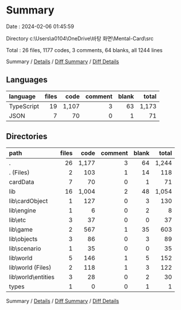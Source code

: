 # Summary

Date : 2024-02-06 01:45:59

Directory c:\\Users\\a0104\\OneDrive\\바탕 화면\\Mental-Card\\src

Total : 26 files,  1177 codes, 3 comments, 64 blanks, all 1244 lines

Summary / [Details](details.md) / [Diff Summary](diff.md) / [Diff Details](diff-details.md)

## Languages
| language | files | code | comment | blank | total |
| :--- | ---: | ---: | ---: | ---: | ---: |
| TypeScript | 19 | 1,107 | 3 | 63 | 1,173 |
| JSON | 7 | 70 | 0 | 1 | 71 |

## Directories
| path | files | code | comment | blank | total |
| :--- | ---: | ---: | ---: | ---: | ---: |
| . | 26 | 1,177 | 3 | 64 | 1,244 |
| . (Files) | 2 | 103 | 1 | 14 | 118 |
| cardData | 7 | 70 | 0 | 1 | 71 |
| lib | 16 | 1,004 | 2 | 48 | 1,054 |
| lib\\cardObject | 1 | 127 | 0 | 3 | 130 |
| lib\\engine | 1 | 6 | 0 | 2 | 8 |
| lib\\etc | 3 | 37 | 0 | 0 | 37 |
| lib\\game | 2 | 567 | 1 | 35 | 603 |
| lib\\objects | 3 | 86 | 0 | 3 | 89 |
| lib\\scenario | 1 | 35 | 0 | 0 | 35 |
| lib\\world | 5 | 146 | 1 | 5 | 152 |
| lib\\world (Files) | 2 | 118 | 1 | 3 | 122 |
| lib\\world\\entities | 3 | 28 | 0 | 2 | 30 |
| types | 1 | 0 | 0 | 1 | 1 |

Summary / [Details](details.md) / [Diff Summary](diff.md) / [Diff Details](diff-details.md)